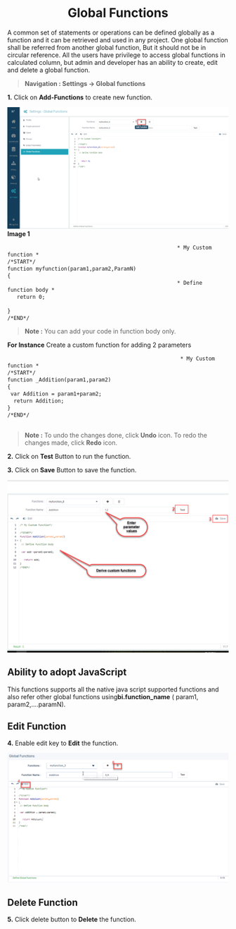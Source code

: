 

<h1><center>Global Functions</center></h1>

A common set of statements or operations can be defined globally as a function and it can be retrieved and used in any project. One global function shall be referred from another global function, But it should not be in circular reference. All the users have privilege to access global functions in calculated column, but admin and developer has an ability to create, edit and delete a global function.

> **Navigation : Settings → Global functions**

**1.**  Click on  **Add-Functions**  to create new function.

![enter image description here](https://raw.githubusercontent.com/sv18042016/fp1/d9712e86a6881444e961d60dfc6aab30bf665172/images/func1.png)
**Image 1**
```
                                                      * My Custom function *
/*START*/ 
function myfunction(param1,param2,ParamN)
{
                                                      * Define function body *  
   return 0;

}
/*END*/
```

> **Note :**  You can add your code in function body only.

**For Instance**  Create a custom function for adding 2 parameters

```
                                                       * My Custom function *
/*START*/ 
function _Addition(param1,param2)
{
 var Addition = param1+param2;
  return Addition;
}
/*END*/
                                     
```
> **Note :**  To undo the changes done, click  **Undo**  icon. 
> To redo the changes made, click  **Redo**  icon.

**2.**  Click on  **Test**  Button to run the function.  

**3.**  Click on  **Save**  Button to save the function.

![enter image description here](https://raw.githubusercontent.com/sv18042016/fp1/2c15dfa03d8ed5eed5cdffdc1335c22ce759300c/images/global_functions.png)

## Ability to adopt JavaScript

This functions supports all the native java script supported functions and also refer other global functions using**bi.function_name**  ( param1, param2,....paramN).

## Edit Function

**4.**  Enable edit key to  **Edit**  the function.

![enter image description here](https://raw.githubusercontent.com/sv18042016/fp1/22605db49d5ca324b621e568ed48fca35508adb0/images/New_version5/TD_Gobal_Functions_Image3.png)

## Delete Function

**5.**  Click delete button to  **Delete**  the function.

<!--stackedit_data:
eyJoaXN0b3J5IjpbMTQ3Mjk1ODk2NiwtMjYxOTYxOTUyLDEyMT
k1NTkzNzQsLTExNjEyOTA5MzIsNzMwOTk4MTE2XX0=
-->